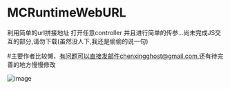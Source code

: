 # MCRuntimeWebURL 

利用简单的url拼接地址 打开任意controller 并且进行简单的传参...尚未完成JS交互的部分,请勿下载(虽然没人下,我还是偷偷的说一句)


#主要作者比较懒，有问题可以直接发邮件chenxingghost@gmail.com,还有待完善的地方慢慢修改


![image](https://github.com/CZXBigBrother/MCWebBridgeNative/blob/master/Gif/record.gif)
